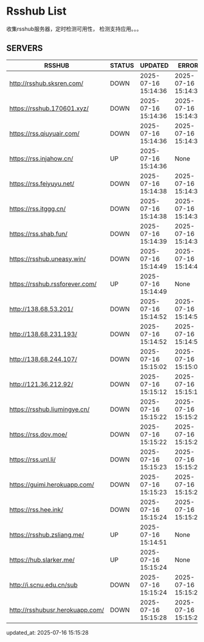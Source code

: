 # Rsshub List

收集rsshub服务器，定时检测可用性， 检测支持应用。。。


## SERVERS

|  RSSHUB   | STATUS  | UPDATED  | ERROR  | TWITTER |  
|  ----  | ----  | ----  | ----  | ---- |  
| http://rsshub.sksren.com/ | DOWN | 2025-07-16 15:14:36 | 2025-07-16 15:14:36 |  
| https://rsshub.170601.xyz/ | DOWN | 2025-07-16 15:14:36 | 2025-07-16 15:14:36 |  
| https://rss.qiuyuair.com/ | DOWN | 2025-07-16 15:14:36 | 2025-07-16 15:14:36 |  
| https://rss.injahow.cn/ | UP | 2025-07-16 15:14:36 | None ||  
| https://rss.feiyuyu.net/ | DOWN | 2025-07-16 15:14:38 | 2025-07-16 15:14:38 |  
| https://rss.itggg.cn/ | DOWN | 2025-07-16 15:14:38 | 2025-07-16 15:14:38 |  
| https://rss.shab.fun/ | DOWN | 2025-07-16 15:14:39 | 2025-07-16 15:14:39 |  
| https://rsshub.uneasy.win/ | DOWN | 2025-07-16 15:14:49 | 2025-07-16 15:14:49 |  
| https://rsshub.rssforever.com/ | UP | 2025-07-16 15:14:49 | None ||  
| http://138.68.53.201/ | DOWN | 2025-07-16 15:14:52 | 2025-07-16 15:14:52 |  
| http://138.68.231.193/ | DOWN | 2025-07-16 15:14:52 | 2025-07-16 15:14:52 |  
| http://138.68.244.107/ | DOWN | 2025-07-16 15:15:02 | 2025-07-16 15:15:02 |  
| http://121.36.212.92/ | DOWN | 2025-07-16 15:15:12 | 2025-07-16 15:15:12 |  
| https://rsshub.liumingye.cn/ | DOWN | 2025-07-16 15:15:22 | 2025-07-16 15:15:22 |  
| https://rss.dov.moe/ | DOWN | 2025-07-16 15:15:22 | 2025-07-16 15:15:22 |  
| https://rss.unl.li/ | DOWN | 2025-07-16 15:15:23 | 2025-07-16 15:15:23 |  
| https://guimi.herokuapp.com/ | DOWN | 2025-07-16 15:15:23 | 2025-07-16 15:15:23 |  
| https://rss.hee.ink/ | DOWN | 2025-07-16 15:15:24 | 2025-07-16 15:15:24 |  
| https://rsshub.zsliang.me/ | UP | 2025-07-16 15:14:51 | None |OK|  
| https://hub.slarker.me/ | UP | 2025-07-16 15:15:24 | None ||  
| http://i.scnu.edu.cn/sub | DOWN | 2025-07-16 15:15:24 | 2025-07-16 15:15:24 |  
| http://rsshubusr.herokuapp.com/ | DOWN | 2025-07-16 15:15:28 | 2025-07-16 15:15:28 |  
  

updated_at: 2025-07-16 15:15:28  
